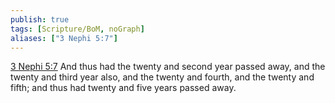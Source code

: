 ```yaml
---
publish: true
tags: [Scripture/BoM, noGraph]
aliases: ["3 Nephi 5:7"]
---
```

[3 Nephi 5:7](https://churchofjesuschrist.org/study/scriptures/bofm/3-ne/5?lang=eng&id=p7#p7) And thus had the twenty and second year passed away, and the twenty and third year also, and the twenty and fourth, and the twenty and fifth; and thus had twenty and five years passed away.
